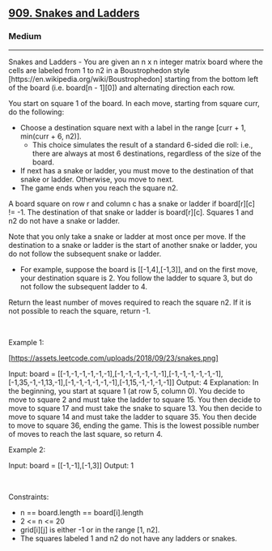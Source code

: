 <h2><a href="https://leetcode.com/problems/snakes-and-ladders/">909. Snakes and Ladders</a></h2><h3>Medium</h3><hr>Snakes and Ladders - You are given an n x n integer matrix board where the cells are labeled from 1 to n2 in a Boustrophedon style [https://en.wikipedia.org/wiki/Boustrophedon] starting from the bottom left of the board (i.e. board[n - 1][0]) and alternating direction each row.

You start on square 1 of the board. In each move, starting from square curr, do the following:

 * Choose a destination square next with a label in the range [curr + 1, min(curr + 6, n2)].
   * This choice simulates the result of a standard 6-sided die roll: i.e., there are always at most 6 destinations, regardless of the size of the board.
 * If next has a snake or ladder, you must move to the destination of that snake or ladder. Otherwise, you move to next.
 * The game ends when you reach the square n2.

A board square on row r and column c has a snake or ladder if board[r][c] != -1. The destination of that snake or ladder is board[r][c]. Squares 1 and n2 do not have a snake or ladder.

Note that you only take a snake or ladder at most once per move. If the destination to a snake or ladder is the start of another snake or ladder, you do not follow the subsequent snake or ladder.

 * For example, suppose the board is [[-1,4],[-1,3]], and on the first move, your destination square is 2. You follow the ladder to square 3, but do not follow the subsequent ladder to 4.

Return the least number of moves required to reach the square n2. If it is not possible to reach the square, return -1.

 

Example 1:

[https://assets.leetcode.com/uploads/2018/09/23/snakes.png]


Input: board = [[-1,-1,-1,-1,-1,-1],[-1,-1,-1,-1,-1,-1],[-1,-1,-1,-1,-1,-1],[-1,35,-1,-1,13,-1],[-1,-1,-1,-1,-1,-1],[-1,15,-1,-1,-1,-1]]
Output: 4
Explanation: 
In the beginning, you start at square 1 (at row 5, column 0).
You decide to move to square 2 and must take the ladder to square 15.
You then decide to move to square 17 and must take the snake to square 13.
You then decide to move to square 14 and must take the ladder to square 35.
You then decide to move to square 36, ending the game.
This is the lowest possible number of moves to reach the last square, so return 4.


Example 2:


Input: board = [[-1,-1],[-1,3]]
Output: 1


 

Constraints:

 * n == board.length == board[i].length
 * 2 <= n <= 20
 * grid[i][j] is either -1 or in the range [1, n2].
 * The squares labeled 1 and n2 do not have any ladders or snakes.